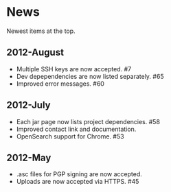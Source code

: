 # News

Newest items at the top.

## 2012-August

* Multiple SSH keys are now accepted. #7
* Dev depependencies are now listed separately. #65
* Improved error messages. #60

## 2012-July

* Each jar page now lists project dependencies. #58
* Improved contact link and documentation.
* OpenSearch support for Chrome. #53

## 2012-May

* .asc files for PGP signing are now accepted.
* Uploads are now accepted via HTTPS. #45
